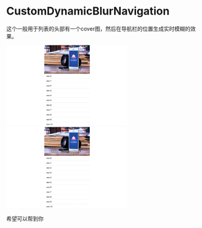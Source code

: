 # CustomDynamicBlurNavigation


这个一般用于列表的头部有一个cover图，然后在导航栏的位置生成实时模糊的效果。

<img alt="ScreenShot" src="https://github.com/howeguo/CustomDynamicBlurNavigation/blob/master/1.gif?raw=true" width="320px"/>
<img alt="ScreenShot" src="https://github.com/howeguo/CustomDynamicBlurNavigation/blob/master/1.gif?raw=true" width="320px"/>


希望可以帮到你
